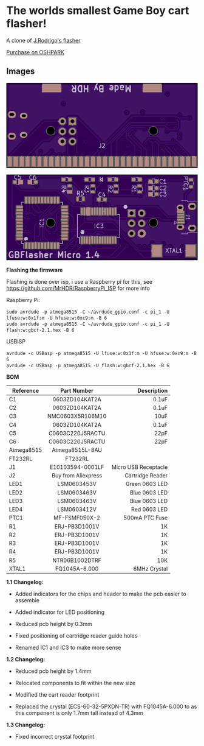 # The worlds smallest Game Boy cart flasher!
A clone of [J.Rodrigo's flasher](https://www.tindie.com/products/JRodrigo/cart-flasher-for-gameboy/)

[Purchase on OSHPARK](https://oshpark.com/shared_projects/0C5yyQZD)


## Images

![Front](front.png)


![Back](back.png)

**Flashing the firmware**

Flashing is done over isp, i use a Raspberry pi for this, see https://github.com/MrHDR/RaspberryPi_ISP for more info

Raspberry Pi:
```
sudo avrdude -p atmega8515 -C ~/avrdude_gpio.conf -c pi_1 -U lfuse:w:0x1f:m -U hfuse:w:0xc9:m -B 6
sudo avrdude -p atmega8515 -C ~/avrdude_gpio.conf -c pi_1 -U flash:w:gbcf-2.1.hex -B 6
```

USBISP 
```
avrdude -c USBasp -p atmega8515 -U lfuse:w:0x1f:m -U hfuse:w:0xc9:m -B 6
avrdude -c USBasp -p atmega8515 -U flash:w:gbcf-2.1.hex -B 6
```

**BOM**

| Reference        | Part Number           | Description  |
| ------------- |:-------------:| -----:|
| C1 | 0603ZD104KAT2A | 0.1uF |
| C2 | 0603ZD104KAT2A | 0.1uF |
| C3 | NMC0603X5R106M10 | 10uF |
| C4 | 0603ZD104KAT2A | 0.1uF |
| C5 | C0603C220J5RACTU | 22pF |
| C6 | C0603C220J5RACTU | 22pF |
| Atmega8515 | Atmega8515L-8AU ||
| FT232RL | FT232RL ||
| J1 | E10103594-0001LF | Micro USB Receptacle |
| J2 | Buy from Aliexpress | Cartridge Reader |
| LED1 | LSM0603453V | Green 0603 LED |
| LED2 | LSM0603463V | Blue 0603 LED |
| LED3 | LSM0603463V | Blue 0603 LED |
| LED4 | LSM0603412V | Red 0603 LED |
| PTC1 | MF-FSMF050X-2 | 500mA PTC Fuse |
| R1 | ERJ-PB3D1001V | 1K |
| R2 | ERJ-PB3D1001V | 1K |
| R3 | ERJ-PB3D1001V | 1K |
| R4 | ERJ-PB3D1001V | 1K |
| R5 | NTR06B1002DTRF | 10K |
| XTAL1 | FQ1045A-6.000 | 6MHz Crystal |

**1.1 Changelog:**

- Added indicators for the chips and header to make the pcb easier to assemble

- Added indicator for LED positioning

- Reduced pcb height by 0.3mm

- Fixed positioning of cartridge reader guide holes

- Renamed IC1 and IC3 to make more sense

**1.2 Changelog:**

- Reduced pcb height by 1.4mm

- Relocated components to fit within the new size

- Modified the cart reader footprint

- Replaced the crystal (ECS-60-32-5PXDN-TR) with FQ1045A-6.000 to as this component is only 1.7mm tall instead of 4.3mm

**1.3 Changelog:**

- Fixed incorrect crystal footprint